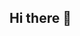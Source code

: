 ## Hi there 👋

<!--
**deathtider/deathtider** is a ✨ _special_ ✨ repository because its `README.md` (this file) appears on your GitHub profile.

Here are some ideas to get you started:

- 🔭 I’m currently working on a gamedev project
- 🌱 I’m currently learning advanced C# and Blender
- 👯 I’m looking to collaborate on my project
- 🤔 I’m looking for help with nothing at the moment
- 💬 Ask me about C# and Unity!!
- 📫 How to reach me: email me!
- 😄 Pronouns: he/he
- ⚡ Fun fact: Did you know you are currently reading this README file??
-->
